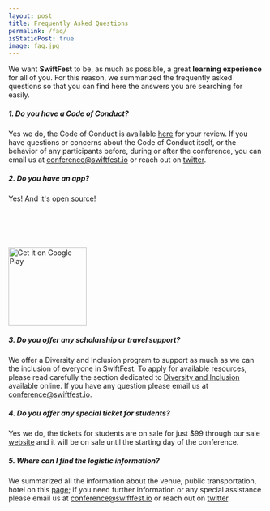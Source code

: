 ```yaml
---
layout: post
title: Frequently Asked Questions
permalink: /faq/
isStaticPost: true
image: faq.jpg
---
```


We want **SwiftFest** to be, as much as possible, a great **learning experience** for all of you. For this reason, we summarized the frequently asked questions so that you can find here the answers you are searching for easily.

##### 1. Do you have a Code of Conduct?

Yes we do, the Code of Conduct is available [here](/code-of-conduct/) for your review. If you have questions or concerns about the Code of Conduct itself, or the behavior of any participants before, during or after the conference, you can email us at [conference@swiftfest.io](mailto:conference@swiftfest.io) or reach out on [twitter](https://twitter.com/theSwiftFest).

##### 2. Do you have an app?

Yes! And it's [open source](https://github.com/swiftfest/)!

<a href="https://itunes.apple.com/us/app/swiftfest/id1393717873?mt=8" style="display:inline-block;overflow:hidden;background:url(https://linkmaker.itunes.apple.com/assets/shared/badges/en-us/appstore-lrg.svg) no-repeat;width:135px;height:40px;background-size:contain;margin:10px"></a>

<a href='https://play.google.com/store/apps/details?id=io.swiftfest.www.swiftfest&hl=en_US&pcampaignid=MKT-Other-global-all-co-prtnr-py-PartBadge-Mar2515-1'><img alt='Get it on Google Play' width='154' src='https://play.google.com/intl/en_us/badges/images/generic/en_badge_web_generic.png'/></a>

##### 3. Do you offer any scholarship or travel support?

We offer a Diversity and Inclusion program to support as much as we can the inclusion of everyone in SwiftFest. To apply for available resources, please read carefully the section dedicated to [Diversity and Inclusion](/diversity-inclusion/) available online. If you have any question please email us at [conference@swiftfest.io](mailto:conference@swiftfest.io).

##### 4. Do you offer any special ticket for students?
Yes we do, the tickets for students are on sale for just $99 through our sale [website](https://www.eventbrite.com/e/swiftfest-2018-tickets-37370599469#tickets) and it will be on sale until the starting day of the conference.

##### 5. Where can I find the logistic information?

We summarized all the information about the venue, public transportation, hotel on this [page](/logistics/); if you need further information or any special assistance please email us at [conference@swiftfest.io](mailto:conference@swiftfest.io) or reach out on [twitter](https://twitter.com/theSwiftFest).